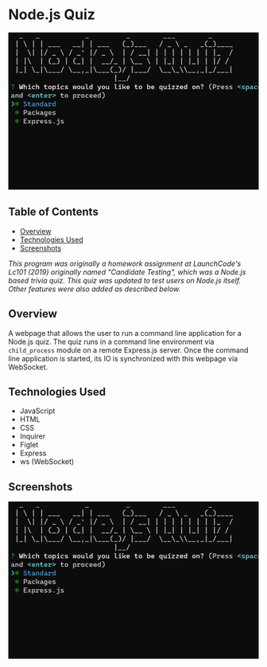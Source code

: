 # Node.js Quiz

<img src="presentation/thumbnail.png" width="600">

## Table of Contents

- [Overview](#overview)
- [Technologies Used](#technologies-used)
- [Screenshots](#screenshots)

_This program was originally a homework assignment at LaunchCode's Lc101 (2019) originally named "Candidate Testing", which was a Node.js based trivia quiz. This quiz was updated to test users on Node.js itself. Other features were also added as described below._

## Overview

A webpage that allows the user to run a command line application for a Node.js quiz. The quiz runs in a command line environment via `child_process` module on a remote Express.js server. Once the command line application is started, its IO is synchronized with this webpage via WebSocket.

## Technologies Used

- JavaScript
- HTML
- CSS
- Inquirer
- Figlet
- Express
- ws (WebSocket)

## Screenshots

<img src="presentation/thumbnail.png" width="600">
